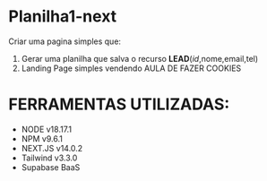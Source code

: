 # Planilha1-next
Criar uma pagina simples que:
 1. Gerar uma planilha que salva o recurso **LEAD**(*id*,nome,email,tel)
 2. Landing Page simples vendendo AULA DE FAZER COOKIES

# FERRAMENTAS UTILIZADAS:
 - NODE v18.17.1
 - NPM v9.6.1
 - NEXT.JS v14.0.2
 - Tailwind v3.3.0
 - Supabase BaaS